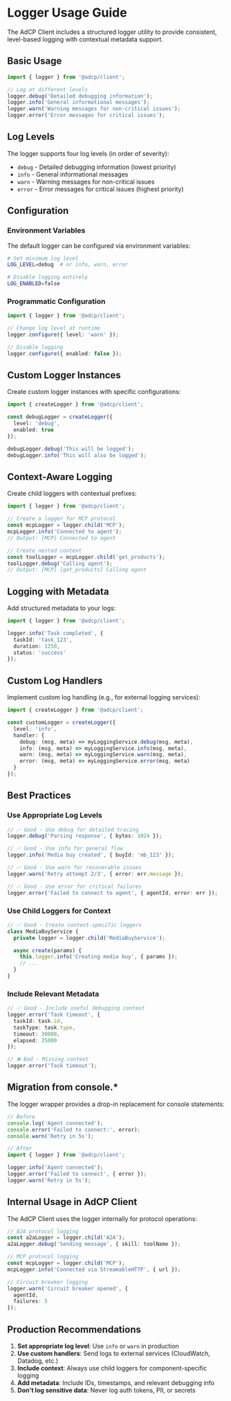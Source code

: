 # Logger Usage Guide

The AdCP Client includes a structured logger utility to provide consistent, level-based logging with contextual metadata support.

## Basic Usage

```typescript
import { logger } from '@adcp/client';

// Log at different levels
logger.debug('Detailed debugging information');
logger.info('General informational messages');
logger.warn('Warning messages for non-critical issues');
logger.error('Error messages for critical issues');
```

## Log Levels

The logger supports four log levels (in order of severity):

- `debug` - Detailed debugging information (lowest priority)
- `info` - General informational messages
- `warn` - Warning messages for non-critical issues
- `error` - Error messages for critical issues (highest priority)

## Configuration

### Environment Variables

The default logger can be configured via environment variables:

```bash
# Set minimum log level
LOG_LEVEL=debug  # or info, warn, error

# Disable logging entirely
LOG_ENABLED=false
```

### Programmatic Configuration

```typescript
import { logger } from '@adcp/client';

// Change log level at runtime
logger.configure({ level: 'warn' });

// Disable logging
logger.configure({ enabled: false });
```

## Custom Logger Instances

Create custom logger instances with specific configurations:

```typescript
import { createLogger } from '@adcp/client';

const debugLogger = createLogger({
  level: 'debug',
  enabled: true
});

debugLogger.debug('This will be logged');
debugLogger.info('This will also be logged');
```

## Context-Aware Logging

Create child loggers with contextual prefixes:

```typescript
import { logger } from '@adcp/client';

// Create a logger for MCP protocol
const mcpLogger = logger.child('MCP');
mcpLogger.info('Connected to agent');
// Output: [MCP] Connected to agent

// Create nested context
const toolLogger = mcpLogger.child('get_products');
toolLogger.debug('Calling agent');
// Output: [MCP] [get_products] Calling agent
```

## Logging with Metadata

Add structured metadata to your logs:

```typescript
import { logger } from '@adcp/client';

logger.info('Task completed', {
  taskId: 'task_123',
  duration: 1250,
  status: 'success'
});
```

## Custom Log Handlers

Implement custom log handling (e.g., for external logging services):

```typescript
import { createLogger } from '@adcp/client';

const customLogger = createLogger({
  level: 'info',
  handler: {
    debug: (msg, meta) => myLoggingService.debug(msg, meta),
    info: (msg, meta) => myLoggingService.info(msg, meta),
    warn: (msg, meta) => myLoggingService.warn(msg, meta),
    error: (msg, meta) => myLoggingService.error(msg, meta)
  }
});
```

## Best Practices

### Use Appropriate Log Levels

```typescript
// ✅ Good - Use debug for detailed tracing
logger.debug('Parsing response', { bytes: 1024 });

// ✅ Good - Use info for general flow
logger.info('Media buy created', { buyId: 'mb_123' });

// ✅ Good - Use warn for recoverable issues
logger.warn('Retry attempt 2/3', { error: err.message });

// ✅ Good - Use error for critical failures
logger.error('Failed to connect to agent', { agentId, error: err });
```

### Use Child Loggers for Context

```typescript
// ✅ Good - Create context-specific loggers
class MediaBuyService {
  private logger = logger.child('MediaBuyService');

  async create(params) {
    this.logger.info('Creating media buy', { params });
    // ...
  }
}
```

### Include Relevant Metadata

```typescript
// ✅ Good - Include useful debugging context
logger.error('Task timeout', {
  taskId: task.id,
  taskType: task.type,
  timeout: 30000,
  elapsed: 35000
});

// ❌ Bad - Missing context
logger.error('Task timeout');
```

## Migration from console.*

The logger wrapper provides a drop-in replacement for console statements:

```typescript
// Before
console.log('Agent connected');
console.error('Failed to connect:', error);
console.warn('Retry in 5s');

// After
import { logger } from '@adcp/client';

logger.info('Agent connected');
logger.error('Failed to connect', { error });
logger.warn('Retry in 5s');
```

## Internal Usage in AdCP Client

The AdCP Client uses the logger internally for protocol operations:

```typescript
// A2A protocol logging
const a2aLogger = logger.child('A2A');
a2aLogger.debug('Sending message', { skill: toolName });

// MCP protocol logging
const mcpLogger = logger.child('MCP');
mcpLogger.info('Connected via StreamableHTTP', { url });

// Circuit breaker logging
logger.warn('Circuit breaker opened', {
  agentId,
  failures: 5
});
```

## Production Recommendations

1. **Set appropriate log level**: Use `info` or `warn` in production
2. **Use custom handlers**: Send logs to external services (CloudWatch, Datadog, etc.)
3. **Include context**: Always use child loggers for component-specific logging
4. **Add metadata**: Include IDs, timestamps, and relevant debugging info
5. **Don't log sensitive data**: Never log auth tokens, PII, or secrets
